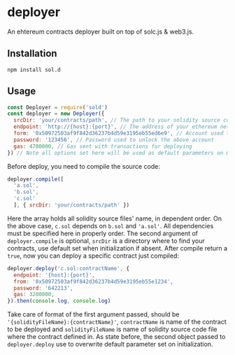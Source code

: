 # deployer
An ehtereum contracts deployer built on top of solc.js & web3.js.
## Installation
~~~shell
npm install sol.d
~~~
## Usage
~~~javascript
const Deployer = require('sold')
const deployer = new Deployer({
  srcDir: 'your/contracts/path', // The path to your solidity source code, default to './contract'
  endpoint: 'http://{host}:{port}', // The address of your ethereum network node
  form: '0x50972503af9f842d36237b4d59e3195eb55ed6e9', // Account used to deploy contracts
  password: '123456', // Password used to unlock the above account
  gas: 4700000, // Gas sent with transactions for deploying
}) // Note all options set here will be used as default parameters on method call, Or you can pass them later when call a method
~~~
Before deploy, you need to compile the source code:
~~~javascript
deployer.compile([
  'a.sol',
  'b.sol',
  'c.sol'
  ], { srcDir: 'your/contracts/path' })
~~~
Here the array holds all solidity source files' name, in dependent order. On the above case, `c.sol` depends on `b.sol` and `'a.sol'`. All dependencies must be specified here in properly order. The second argument of `deployer.compile` is optional, `srcDir` is a directory where to find your contracts, use default set when initialization if absent. After compile return a `true`, now you can deploy a specific contract just compiled:
~~~javascript
deployer.deploy('c.sol:contractName', {
  endpoint: '{host}:{port}',
  from: '0x50972503af9f842d36237b4d59e3195eb55e1234',
  password: '642213',
  gas: 3200000,
}).then(console.log, console.log)
~~~
Take care of format of the first argument passed, should be `'{solidityFileName}:{contractName}'`, `contractName` is name of the contract to be deployed and `solidityFileName` is name of solidity source code file where the contract defined in. As state before, the second object passed to `deployer.deploy` use to overwrite default parameter set on initialization.
